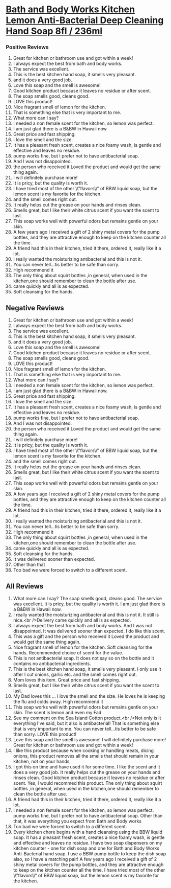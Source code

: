 # [Bath and Body Works Kitchen Lemon Anti-Bacterial Deep Cleaning Hand Soap 8fl / 236ml](https://products.checkmycream.com/products/Bath-and-Body-Works-Kitchen-Lemon-Anti-Bacterial-Deep-Cleaning-Hand-Soap-8fl-236ml.html)

### Positive Reviews

<ol>
      <li>Great for kitchen or bathroom use and got within a week!</li>
      <li>I always expect the best from bath and body works.</li>
      <li>The service was excellent.  </li>
      <li>This is the best kitchen  hand soap, it smells very pleasant.  </li>
      <li>and it does a very good job.</li>
      <li>Love this soap and the smell is awesome!</li>
      <li>Good kitchen product because it leaves no residue or after scent.</li>
      <li>The soap smells good, cleans good.  </li>
      <li>LOVE this product!</li>
      <li>Nice fragrant smell of lemon for the kitchen.</li>
      <li>That is something else that is very important to me.</li>
      <li>What more can I say?</li>
      <li>I needed a non female scent for the kitchen, so lemon was perfect.  </li>
      <li>I am just glad there is a B&amp;BW in Hawaii now.</li>
      <li>Great price and fast shipping.</li>
      <li>I love the smell and the size.  </li>
      <li>It has a pleasant fresh scent, creates a nice foamy wash, is gentle and effective and leaves no residue.</li>
      <li>pump works fine, but I prefer not to have antibacterial soap.  </li>
      <li>And I was not disappointed.</li>
      <li>the person who received it Loved the product and would get the same thing again.</li>
      <li>I will definitely purchase more!</li>
      <li>It is pricy, but the quality is worth it.  </li>
      <li>I have tried most of the other \\&quot;flavors\\&quot; of BBW liquid soap, but the lemon scent is my favorite for the kitchen.</li>
      <li>and the smell comes right out.</li>
      <li>It really helps cut the grease on your hands and rinses clean.</li>
      <li>Smells great, but I like their white citrus scent if you want the scent to last.</li>
      <li>This soap works well with powerful odors but remains gentle on your skin.  </li>
      <li>A few years ago I received a gift of 2 shiny metal covers for the pump bottles, and they are attractive enough to keep on the kitchen counter all the time.</li>
      <li>A friend had this in their kitchen, tried it there, ordered it, really like it a lot.</li>
      <li>I really wanted the moisturizing antibacterial and this is not it.  </li>
      <li>You can never tell...tis better to be safe than sorry.</li>
      <li>High recommend it</li>
      <li>The only thing about squirt bottles ,in general, when used in the kitchen,one should remember to clean the bottle after use.</li>
      <li>came quickly and all is as expected.</li>
      <li>Soft cleansing for the hands.  </li>
</ol>


<h2>Negative Reviews</h2>
<ol>
<li> Great for kitchen or bathroom use and got within a week!</li>
<li> I always expect the best from bath and body works.</li>
<li> The service was excellent.  </li>
<li> This is the best kitchen  hand soap, it smells very pleasant.  </li>
<li> and it does a very good job.</li>
<li> Love this soap and the smell is awesome!</li>
<li> Good kitchen product because it leaves no residue or after scent.</li>
<li> The soap smells good, cleans good.  </li>
<li> LOVE this product!</li>
<li> Nice fragrant smell of lemon for the kitchen.</li>
<li> That is something else that is very important to me.</li>
<li> What more can I say?</li>
<li> I needed a non female scent for the kitchen, so lemon was perfect.  </li>
<li> I am just glad there is a B&amp;BW in Hawaii now.</li>
<li> Great price and fast shipping.</li>
<li> I love the smell and the size.  </li>
<li> It has a pleasant fresh scent, creates a nice foamy wash, is gentle and effective and leaves no residue.</li>
<li> pump works fine, but I prefer not to have antibacterial soap.  </li>
<li> And I was not disappointed.</li>
<li> the person who received it Loved the product and would get the same thing again.</li>
<li> I will definitely purchase more!</li>
<li> It is pricy, but the quality is worth it.  </li>
<li> I have tried most of the other \\&quot;flavors\\&quot; of BBW liquid soap, but the lemon scent is my favorite for the kitchen.</li>
<li> and the smell comes right out.</li>
<li> It really helps cut the grease on your hands and rinses clean.</li>
<li> Smells great, but I like their white citrus scent if you want the scent to last.</li>
<li> This soap works well with powerful odors but remains gentle on your skin.  </li>
<li> A few years ago I received a gift of 2 shiny metal covers for the pump bottles, and they are attractive enough to keep on the kitchen counter all the time.</li>
<li> A friend had this in their kitchen, tried it there, ordered it, really like it a lot.</li>
<li> I really wanted the moisturizing antibacterial and this is not it.  </li>
<li> You can never tell...tis better to be safe than sorry.</li>
<li> High recommend it</li>
<li> The only thing about squirt bottles ,in general, when used in the kitchen,one should remember to clean the bottle after use.</li>
<li> came quickly and all is as expected.</li>
<li> Soft cleansing for the hands.  </li>
<li> It was delivered sooner than expected.</li>
<li> Other than that</li>
<li> Too bad we were forced to switch to a different scent.</li>
</ol>

<h2>All Reviews</h2>

<ol>
    <li> What more can I say? The soap smells good, cleans good.  The service was excellent.  It is pricy, but the quality is worth it.  I am just glad there is a B&amp;BW in Hawaii now.</li>
    <li> I really wanted the moisturizing antibacterial and this is not it.  It still is nice.&lt;br /&gt;Delivery came quickly and all is as expected.</li>
    <li> I always expect the best from bath and body works. And I was not disappointed. It was delivered sooner than expected. I do like this scent.</li>
    <li> This was a gift and the person who received it Loved the product and would get the same thing again.</li>
    <li> Nice fragrant smell of lemon for the kitchen. Soft cleansing for the hands.  Recommended choice of scent for the value.</li>
    <li> This is not antibacterial soap. It does not say so on the bottle and it contains no antibacterial ingredients.</li>
    <li> This is the best kitchen  hand soap, it smells very pleasant.  I only use it after I cut onions, garlic etc. and the smell comes right out.</li>
    <li> Mom loves this item. Great price and fast shipping.</li>
    <li> Smells great, but I like their white citrus scent if you want the scent to last.</li>
    <li> My Dad loves this ... I love the smell and the size.  He loves he is keeping the flu and colds away.  High recommend it</li>
    <li> This soap works well with powerful odors but remains gentle on your skin.  The scent is lemon and even my Fad</li>
    <li> See my comment on the Sea Island Cotton product.&lt;br /&gt;Not only is it everything I&#x27;ve said, but it also is antibacterial! That is something else that is very important to me. You can never tell...tis better to be safe than sorry. LOVE this product!</li>
    <li> Love this soap and the smell is awesome! I will definitely purchase more! Great for kitchen or bathroom use and got within a week!</li>
    <li> I like this product because when cooking or handling meats, dicing onions, this product removes all the smells that should remain in your kitchen, not on your hands,</li>
    <li> I got this on time and have used it for some time. I like the scent and it does a very good job. It really helps cut the grease on your hands and rinses clean. Good kitchen product because it leaves no residue or after scent. Yes, I would recommed this product. The only thing about squirt bottles ,in general, when used in the kitchen,one should remember to clean the bottle after use.</li>
    <li> A friend had this in their kitchen, tried it there, ordered it, really like it a lot.</li>
    <li> I needed a non female scent for the kitchen, so lemon was perfect.  pump works fine, but I prefer not to have antibacterial soap.  Other than that, it was everything you expect from Bath and Body works</li>
    <li> Too bad we were forced to switch to a different scent.</li>
    <li> Every kitchen chore begins with a hand cleansing using the BBW liquid soap. It has a pleasant fresh scent, creates a nice foamy wash, is gentle and effective and leaves no residue. I have two soap dispensers on my kitchen counter - one for dish soap and one for Bath and Body Works Anti-Bacterial hand soap. I use a BBW pump bottle to keep the dish soap also, so I have a matching pair! A few years ago I received a gift of 2 shiny metal covers for the pump bottles, and they are attractive enough to keep on the kitchen counter all the time. I have tried most of the other \\&quot;flavors\\&quot; of BBW liquid soap, but the lemon scent is my favorite for the kitchen.</li>
</ol>




